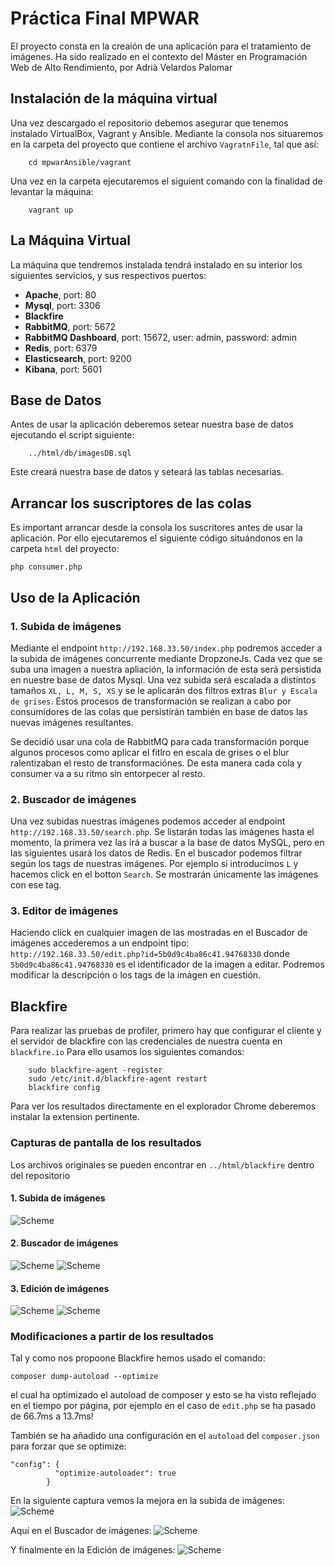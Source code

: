 
# Práctica Final MPWAR

El proyecto consta en la creaión de una aplicación para el tratamiento de imágenes.
Ha sido realizado en el contexto del Máster en Programación Web de Alto Rendimiento, por Adrià Velardos Palomar
 

## Instalación de la máquina virtual
Una vez descargado el repositorio debemos asegurar que tenemos instalado VirtualBox, Vagrant y Ansible.
Mediante la consola nos situaremos en la carpeta del proyecto que contiene el archivo `VagratnFile`, tal que así:
        
        cd mpwarAnsible/vagrant
        
Una vez en la carpeta ejecutaremos el siguient comando con la finalidad de levantar la máquina:
 
        vagrant up 

## La Máquina Virtual

La máquina que tendremos instalada tendrá instalado en su interior los siguientes servicios, y sus respectivos puertos:

- **Apache**, port: 80
- **Mysql**, port: 3306
- **Blackfire**
- **RabbitMQ**, port: 5672
- **RabbitMQ Dashboard**, port: 15672, user: admin, password: admin
- **Redis**, port: 6379
- **Elasticsearch**, port: 9200
- **Kibana**, port: 5601

## Base de Datos

Antes de usar la aplicación deberemos setear nuestra base de datos ejecutando el script siguiente:

        ../html/db/imagesDB.sql
        
Este creará nuestra base de datos y seteará las tablas necesarias.

## Arrancar los suscriptores de las colas

Es important arrancar desde la consola los suscritores antes de usar la aplicación. Por ello ejecutaremos el siguiente código situándonos en la carpeta `html` del proyecto:
    
    php consumer.php

## Uso de la Aplicación

### 1. Subida de imágenes

Mediante el endpoint `http://192.168.33.50/index.php` podremos acceder a la subida de imágenes concurrente mediante DropzoneJs.
Cada vez que se suba una imagen a nuestra apliación, la información de esta será persistida en nuestre base de datos Mysql. 
Una vez subida será escalada a distintos tamaños `XL, L, M, S, XS` y se le aplicarán dos filtros extras `Blur y Escala de grises`.
Estos procesos de transformación se realizan a cabo por consumidores de las colas que persistirán también en base de datos las nuevas imágenes resultantes.

Se decidió usar una cola de RabbitMQ para cada transformación porque algunos procesos como aplicar el fitlro en escala de grises o el blur ralentizaban el resto de transformaciónes.
De esta manera cada cola y consumer va a su ritmo sin entorpecer al resto.

### 2. Buscador de imágenes

Una vez subidas nuestras imágenes podemos acceder al endpoint `http://192.168.33.50/search.php`. Se listarán todas las imágenes hasta el momento,
la primera vez las irá a buscar a la base de datos MySQL, pero en las siguientes usará los datos de Redis.
En el buscador podemos filtrar según los tags de nuestras imágenes. Por ejemplo si introducimos `L` y hacemos click en el botton `Search`.
Se mostrarán únicamente las imágenes con ese tag.

### 3. Editor de imágenes

Haciendo click en cualquier imagen de las mostradas en el Buscador de imágenes accederemos a un endpoint tipo:
`http://192.168.33.50/edit.php?id=5b0d9c4ba86c41.94768330` donde `5b0d9c4ba86c41.94768330` es el identificador de la imagen a editar.
Podremos modificar la descripción o los tags de la imágen en cuestión.


## Blackfire
Para realizar las pruebas de profiler, primero hay que configurar el cliente y el servidor de blackfire con las credenciales de nuestra cuenta en `blackfire.io`
Para ello usamos los siguientes comandos:

        sudo blackfire-agent -register
        sudo /etc/init.d/blackfire-agent restart
        blackfire config
        
Para ver los resultados directamente en el explorador Chrome deberemos instalar la extension pertinente.

### Capturas de pantalla de los resultados
Los archivos originales se pueden encontrar en `../html/blackfire` dentro del repositorio 

#### 1. Subida de imágenes
![Scheme](share/www/html/blackfire/search_graph.png)

#### 2. Buscador de imágenes
![Scheme](share/www/html/blackfire/search_timeline.png)
![Scheme](share/www/html/blackfire/index_graph.png)

#### 3. Edición de imágenes
![Scheme](share/www/html/blackfire/edit_graph.png)
![Scheme](share/www/html/blackfire/edit_timeline.png)

### Modificaciones a partir de los resultados

Tal y como nos propoone Blackfire hemos usado el comando:

    composer dump-autoload --optimize
    
el cual ha optimizado el autoload de composer y esto se ha visto reflejado en el tiempo por página, 
por ejemplo en el caso de `edit.php` se ha pasado de 66.7ms a 13.7ms!

También se ha añadido una configuración en el `autoload` del `composer.json` para forzar que se optimize:

    "config": {
              "optimize-autoloader": true
            }
            
En la siguiente captura vemos la mejora en la subida de imágenes:
![Scheme](share/www/html/blackfire/search_graph_2.png)

Aquí en el Buscador de imágenes:
![Scheme](share/www/html/blackfire/index_graph_2.png)

Y finalmente en la Edición de imágenes:
![Scheme](share/www/html/blackfire/edit_graph_2.png)
